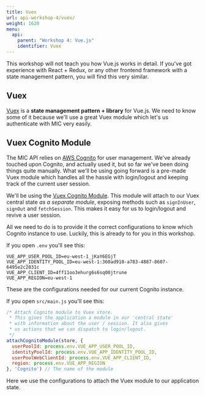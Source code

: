 ```yaml
---
title: Vuex
url: api-workshop-4/vuex/
weight: 1620
menu:
  api:
    parent: "Workshop 4: Vue.js"
    identifier: Vuex
---
```


This workshop will not teach you how Vue.js works in detail. If you've got experience with React + Redux, or any other frontend framework with a state management pattern, you will find this very similar.

## Vuex

[Vuex](https://vuex.vuejs.org/) is a **state management pattern + library** for Vue.js. We need to know some of it because we'll use a great Vuex module which let's us authenticate with MIC very easily.

## Vuex Cognito Module

The MIC API relies on [AWS Cognito](https://aws.amazon.com/cognito/) for user management. We've already touched upon Cognito, and actually used it, but so far we've been doing things quite manually. What we'll be using going forward is a pre-made Vuex module which handles all the hassle with login/logout and keeping track of the current user session.

We'll be using the [Vuex Cognito Module](https://github.com/vuetifyjs/vuex-cognito-module). This module will attach to our Vuex central state *as a separate module*, exposing methods such as `signInUser`, `signOut` and `fetchSession`. This makes it easy for us to login/logout and revive a user session.

All we need to do is to provide it the correct configurations to know which Cognito instance to use. Luckily, this is already to for you in this workshop.

If you open `.env` you'll see this:

```
VUE_APP_USER_POOL_ID=eu-west-1_jKaY6EGjT
VUE_APP_IDENTITY_POOL_ID=eu-west-1:360ad910-a783-4887-8607-6495e2c2031c
VUE_APP_CLIENT_ID=4ff11oo3ehurg6s6sq00jtrune
VUE_APP_REGION=eu-west-1
```

These are the configurations needed for our current Cognito instance.

If you open `src/main.js` you'll see this:

```javascript
/* Attach Cognito module to Vuex store.
 * This gives the application a module in our 'central state'
 * with information about the user / session. It also gives
 * us actions that we can dispatch to login/logout.
 */
attachCognitoModule(store, {
  userPoolId: process.env.VUE_APP_USER_POOL_ID,
  identityPoolId: process.env.VUE_APP_IDENTITY_POOL_ID,
  userPoolWebClientId: process.env.VUE_APP_CLIENT_ID,
  region: process.env.VUE_APP_REGION
}, 'Cognito') // The name of the module
```

Here we use the configurations to attach the Vuex module to our application state.
